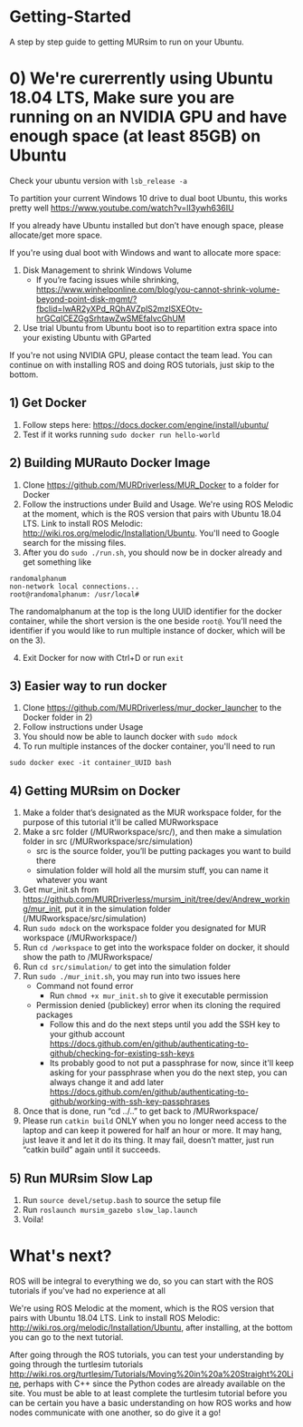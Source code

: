 # Getting-Started
A step by step guide to getting MURsim to run on your Ubuntu.

# 0) We're curerrently using Ubuntu 18.04 LTS, Make sure you are running on an NVIDIA GPU and have enough space (at least 85GB) on Ubuntu
Check your ubuntu version with `lsb_release -a`

To partition your current Windows 10 drive to dual boot Ubuntu, this works pretty well https://www.youtube.com/watch?v=lI3ywh636IU

If you already have Ubuntu installed but don’t have enough space, please allocate/get more space.

If you're using dual boot with Windows and want to allocate more space:
1. Disk Management to shrink Windows Volume
   - If you’re facing issues while shrinking, https://www.winhelponline.com/blog/you-cannot-shrink-volume-beyond-point-disk-mgmt/?fbclid=IwAR2yXPd_RQhAVZplS2mzlSXEOtv-hrGCqICEZGgSrhtawZwSMEfaIvcGhUM
2. Use trial Ubuntu from Ubuntu boot iso to repartition extra space into your existing Ubuntu with GParted

If you're not using NVIDIA GPU, please contact the team lead. You can continue on with installing ROS and doing ROS tutorials, just skip to the bottom.

## 1) Get Docker
1. Follow steps here: https://docs.docker.com/engine/install/ubuntu/
2. Test if it works running `sudo docker run hello-world`

## 2) Building MURauto Docker Image
1. Clone https://github.com/MURDriverless/MUR_Docker to a folder for Docker
2. Follow the instructions under Build and Usage. We're using ROS Melodic at the moment, which is the ROS version that pairs with Ubuntu 18.04 LTS. Link to install ROS Melodic: http://wiki.ros.org/melodic/Installation/Ubuntu. You'll need to Google search for the missing files.
3. After you do `sudo ./run.sh`, you should now be in docker already and get something like
```
randomalphanum
non-network local connections...
root@randomalphanum: /usr/local#
```

The randomalphanum at the top is the long UUID identifier for the docker container, while the short version is the one beside `root@`. You'll need the identifier if you would like to run multiple instance of docker, which will be on the 3).

4. Exit Docker for now with Ctrl+D or run `exit`

## 3) Easier way to run docker
1. Clone https://github.com/MURDriverless/mur_docker_launcher to the Docker folder in 2)
2. Follow instructions under Usage
3. You should now be able to launch docker with `sudo mdock`
4. To run multiple instances of the docker container, you'll need to run
```
sudo docker exec -it container_UUID bash
```

## 4) Getting MURsim on Docker
1. Make a folder that’s designated as the MUR workspace folder, for the purpose of this tutorial it'll be called MURworkspace
2. Make a src folder (/MURworkspace/src/), and then make a simulation folder in src (/MURworkspace/src/simulation)
   - src is the source folder, you’ll be putting packages you want to build there
   - simulation folder will hold all the mursim stuff, you can name it whatever you want
3. Get mur_init.sh from https://github.com/MURDriverless/mursim_init/tree/dev/Andrew_working/mur_init, put it in the simulation folder (/MURworkspace/src/simulation)
4. Run `sudo mdock` on the workspace folder you designated for MUR workspace (/MURworkspace/)
5. Run `cd /workspace` to get into the workspace folder on docker, it should show the path to /MURworkspace/
6. Run `cd src/simulation/` to get into the simulation folder
7. Run `sudo ./mur_init.sh`, you may run into two issues here
   - Command not found error
     - Run `chmod +x mur_init.sh` to give it executable permission
   - Permission denied (publickey) error when its cloning the required packages
     - Follow this and do the next steps until you add the SSH key to your github account https://docs.github.com/en/github/authenticating-to-github/checking-for-existing-ssh-keys
     - Its probably good to not put a passphrase for now, since it'll keep asking for your passphrase when you do the next step, you can always change it and add later https://docs.github.com/en/github/authenticating-to-github/working-with-ssh-key-passphrases
8. Once that is done, run “cd ../..” to get back to /MURworkspace/
9. Please run `catkin build` ONLY when you no longer need access to the laptop and can keep it powered for half an hour or more. It may hang, just leave it and let it do its thing. It may fail, doesn’t matter, just run “catkin build” again until it succeeds.

## 5) Run MURsim Slow Lap
1. Run `source devel/setup.bash` to source the setup file
2. Run `roslaunch mursim_gazebo slow_lap.launch`
3. Voila! 

# What's next?
ROS will be integral to everything we do, so you can start with the ROS tutorials if you've had no experience at all

We're using ROS Melodic at the moment, which is the ROS version that pairs with Ubuntu 18.04 LTS. Link to install ROS Melodic: http://wiki.ros.org/melodic/Installation/Ubuntu, after installing, at the bottom you can go to the next tutorial.

After going through the ROS tutorials, you can test your understanding by going through the turtlesim tutorials http://wiki.ros.org/turtlesim/Tutorials/Moving%20in%20a%20Straight%20Line, perhaps with C++ since the Python codes are already available on the site. You must be able to at least complete the turtlesim tutorial before you can be certain you have a basic understanding on how ROS works and how nodes communicate with one another, so do give it a go!

